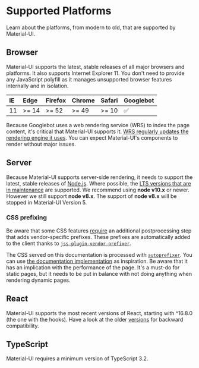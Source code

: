 # Supported Platforms

<p class="description">Learn about the platforms, from modern to old, that are supported by Material-UI.</p>

## Browser

Material-UI supports the latest, stable releases of all major browsers and platforms.
It also supports Internet Explorer 11.
You don't need to provide any JavaScript polyfill as it manages unsupported browser features internally and in isolation.

| IE    | Edge   | Firefox | Chrome | Safari | Googlebot |
|:------|:-------|:--------|:-------|:-------|:----------|
| 11    | >= 14  | >= 52   | >= 49  | >= 10  | ✅        |

Because Googlebot uses a web rendering service (WRS) to index the page content, it's critical that Material-UI supports it.
[WRS regularly updates the rendering engine it uses](https://webmasters.googleblog.com/2019/05/the-new-evergreen-googlebot.html).
You can expect Material-UI's components to render without major issues.

## Server

Because Material-UI supports server-side rendering, it needs to support the latest, stable releases of [Node.js](https://github.com/nodejs/node).
Where possible, the [LTS versions that are in maintenance](https://github.com/nodejs/Release#lts-schedule1) are supported. We recommend using **node v10.x** or newer. However we still support **node v8.x**. The support of **node v8.x** will be stopped in Material-UI Version 5.

### CSS prefixing

Be aware that some CSS features [require](https://github.com/cssinjs/jss/issues/279) an additional postprocessing step
that adds vendor-specific prefixes.
These prefixes are automatically added to the client thanks to [`jss-plugin-vendor-prefixer`](https://www.npmjs.com/package/jss-plugin-vendor-prefixer).

The CSS served on this documentation is processed with [`autoprefixer`](https://www.npmjs.com/package/autoprefixer).
You can use [the documentation implementation](https://github.com/mui-org/material-ui/blob/47aa5aeaec1d4ac2c08fd0e84277d6b91e497557/pages/_document.js#L123) as inspiration.
Be aware that it has an implication with the performance of the page.
It's a must-do for static pages, but it needs to be put in balance with not doing anything when rendering dynamic pages.

## React

Material-UI supports the most recent versions of React, starting with ^16.8.0 (the one with the hooks).
Have a look at the older [versions](https://mui.com/versions/) for backward compatibility.

## TypeScript

Material-UI requires a minimum version of TypeScript 3.2.